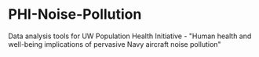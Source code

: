 # PHI-Noise-Pollution
Data analysis tools for UW Population Health Initiative - "Human health and well-being implications of pervasive Navy aircraft noise pollution"
